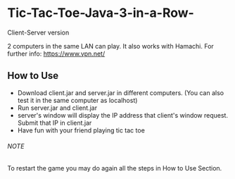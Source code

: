 # Tic-Tac-Toe-Java-3-in-a-Row-

Client-Server version

2 computers in the same LAN can play. It also works with Hamachi. For further info: https://www.vpn.net/

## How to Use
  - Download client.jar and server.jar in different computers. (You can also test it in the same computer as localhost)
  - Run server.jar and client.jar
  - server's window will display the IP address that client's window request. Submit that IP in client.jar
  - Have fun with your friend playing tic tac toe
  
###### NOTE
To restart the game you may do again all the steps in How to Use Section.
